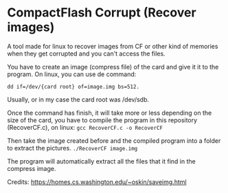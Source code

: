# CompactFlash Corrupt (Recover images)

A tool made for linux to recover images from CF or other kind of memories when they get corrupted and you can't access the files.

You have to create an image (compress file) of the card and give it it to the program.
On linux, you can use de command:

```dd if=/dev/{card root} of=image.img bs=512.```

Usually, or in my case the card root was /dev/sdb.

Once the command has finish, it will take more or less depending on the size of the card, you have to compile the program in this repository (RecoverCF.c),
on linux: ```gcc RecoverCF.c -o RecoverCF```

Then take the image created before and the compiled program into a folder to extract the pictures.
```./RecoverCF image.img```

The program will automatically extract all the files that it find in the compress image.

Credits: https://homes.cs.washington.edu/~oskin/saveimg.html
